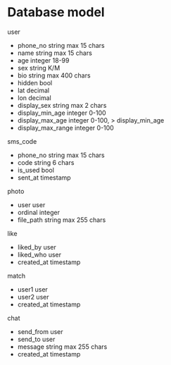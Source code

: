 # Database model

user

* phone_no string max 15 chars
* name     string max 15 chars
* age      integer 18-99
* sex      string K/M
* bio      string max 400 chars
* hidden   bool
* lat      decimal
* lon      decimal
* display_sex string max 2 chars
* display_min_age integer 0-100
* display_max_age integer 0-100, > display_min_age
* display_max_range integer 0-100

sms_code

* phone_no string max 15 chars
* code     string 6 chars
* is_used  bool
* sent_at  timestamp

photo

* user      user
* ordinal   integer
* file_path string max 255 chars

like

* liked_by   user
* liked_who  user
* created_at timestamp

match

* user1      user
* user2      user
* created_at timestamp

chat

* send_from  user
* send_to    user
* message    string max 255 chars
* created_at timestamp
